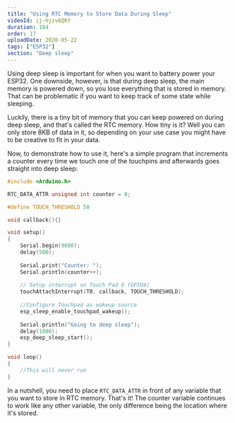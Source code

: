 ```yaml
---
title: "Using RTC Memory to Store Data During Sleep"
videoId: ij-hjzv6QKY
duration: 184
order: 17
uploadDate: 2020-05-22
tags: ["ESP32"]
section: "Deep sleep"
---
```


Using deep sleep is important for when you want to battery power your ESP32. One downside, however, is that during deep sleep, the main memory is powered down, so you lose everything that is stored in memory. That can be problematic if you want to keep track of some state while sleeping.

Luckily, there is a tiny bit of memory that you can keep powered on during deep sleep, and that's called the RTC memory. How tiny is it? Well you can only store 8KB of data in it, so depending on your use case you might have to be creative to fit in your data.

Now, to demonstrate how to use it, here's a simple program that increments a counter every time we touch one of the touchpins and afterwards goes straight into deep sleep:

```cpp
#include <Arduino.h>

RTC_DATA_ATTR unsigned int counter = 0;

#define TOUCH_THRESHOLD 50

void callback(){}

void setup()
{
    Serial.begin(9600);
    delay(500);
    
    Serial.print("Counter: ");
    Serial.println(counter++);
    
    // Setup interrupt on Touch Pad 0 (GPIO4)
    touchAttachInterrupt(T0, callback, TOUCH_THRESHOLD);
    
    //Configure Touchpad as wakeup source
    esp_sleep_enable_touchpad_wakeup();
    
    Serial.println("Going to deep sleep");
    delay(1000);
    esp_deep_sleep_start();
}

void loop()
{
	//This will never run
}
```

In a nutshell, you need to place `RTC_DATA_ATTR` in front of any variable that you want to store in RTC memory. That's it! The counter variable continues to work like any other variable, the only difference being the location where it's stored.